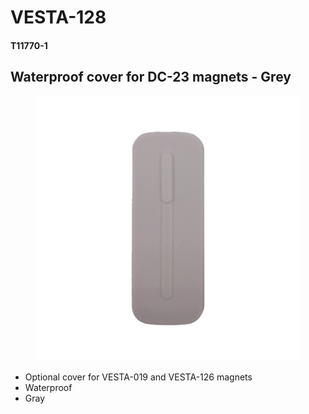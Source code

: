 # VESTA-128

#### T11770-1

## Waterproof cover for DC-23 magnets - Grey

<figure><img src=".gitbook/assets/image (7) (1) (1) (1) (1).png" alt=""><figcaption></figcaption></figure>

* Optional cover for VESTA-019 and VESTA-126 magnets
* Waterproof
* Gray
